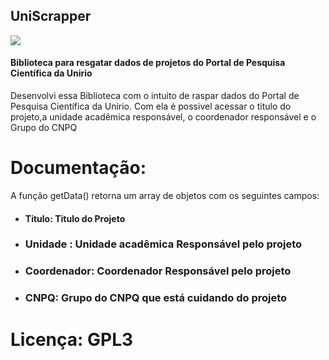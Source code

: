 ## UniScrapper

![](https://upload.wikimedia.org/wikipedia/commons/e/e5/UNIRIO_Logo-2011-03-08.png)
#### Biblioteca para resgatar dados de projetos do Portal de Pesquisa Científica da Unirio

Desenvolvi essa Biblioteca com o intuito de raspar dados do Portal de Pesquisa Científica da Unirio. Com ela é possivel acessar o titulo do projeto,a unidade acadêmica responsável, o coordenador responsável e o Grupo do CNPQ

# Documentação:
A função getData() retorna um array de objetos com os seguintes campos:
  - #### Titulo: Titulo do Projeto
  - ### Unidade : Unidade acadêmica Responsável pelo projeto
  - ### Coordenador: Coordenador Responsável pelo projeto
  - ### CNPQ: Grupo do CNPQ que está cuidando do projeto

# Licença: GPL3
